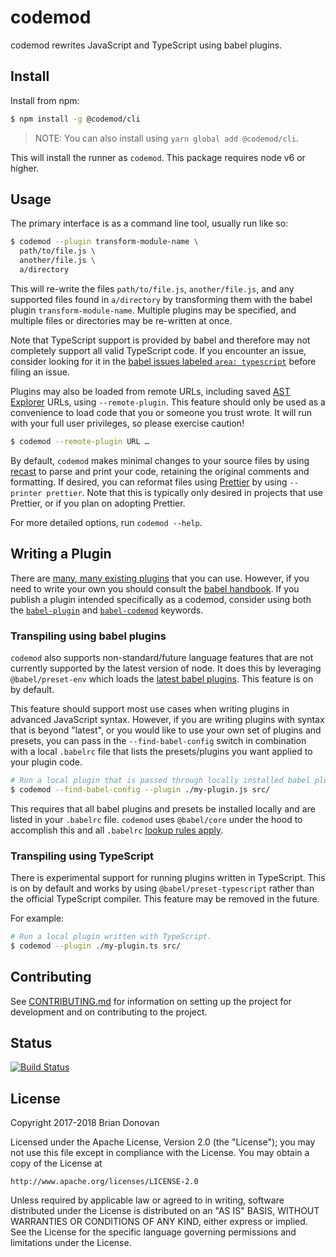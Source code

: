 # codemod

codemod rewrites JavaScript and TypeScript using babel plugins.

## Install

Install from npm:

```sh
$ npm install -g @codemod/cli
```

> NOTE: You can also install using `yarn global add @codemod/cli`.

This will install the runner as `codemod`. This package requires node v6 or higher.

## Usage

The primary interface is as a command line tool, usually run like so:

```sh
$ codemod --plugin transform-module-name \
  path/to/file.js \
  another/file.js \
  a/directory
```

This will re-write the files `path/to/file.js`, `another/file.js`, and any supported files found in `a/directory` by transforming them with the babel plugin `transform-module-name`. Multiple plugins may be specified, and multiple files or directories may be re-written at once.

Note that TypeScript support is provided by babel and therefore may not completely support all valid TypeScript code. If you encounter an issue, consider looking for it in the [babel issues labeled `area: typescript`](https://github.com/babel/babel/issues?utf8=%E2%9C%93&q=is%3Aissue+is%3Aopen+label%3A%22area%3A+typescript%22+) before filing an issue.

Plugins may also be loaded from remote URLs, including saved [AST Explorer](https://astexplorer.net/) URLs, using `--remote-plugin`. This feature should only be used as a convenience to load code that you or someone you trust wrote. It will run with your full user privileges, so please exercise caution!

```sh
$ codemod --remote-plugin URL …
```

By default, `codemod` makes minimal changes to your source files by using [recast](https://github.com/benjamn/recast) to parse and print your code, retaining the original comments and formatting. If desired, you can reformat files using [Prettier](https://prettier.io/) by using `--printer prettier`. Note that this is typically only desired in projects that use Prettier, or if you plan on adopting Prettier.

For more detailed options, run `codemod --help`.

## Writing a Plugin

There are [many, many existing plugins](https://www.npmjs.com/search?q=babel-plugin) that you can use. However, if you need to write your own you should consult the [babel handbook](https://github.com/thejameskyle/babel-handbook). If you publish a plugin intended specifically as a codemod, consider using both the [`babel-plugin`](https://www.npmjs.com/search?q=babel-plugin) and [`babel-codemod`](https://www.npmjs.com/search?q=babel-codemod) keywords.

### Transpiling using babel plugins

`codemod` also supports non-standard/future language features that are not currently supported by the latest version of node. It does this by leveraging `@babel/preset-env` which loads the [latest babel plugins](https://github.com/babel/babel/tree/master/packages/babel-preset-env#support-all-plugins-in-babel-that-are-considered-latest). This feature is on by default.

This feature should support most use cases when writing plugins in advanced JavaScript syntax. However, if you are writing plugins with syntax that is beyond "latest", or you would like to use your own set of plugins and presets, you can pass in the `--find-babel-config` switch in combination with a local `.babelrc` file that lists the presets/plugins you want applied to your plugin code.

```sh
# Run a local plugin that is passed through locally installed babel plugins
$ codemod --find-babel-config --plugin ./my-plugin.js src/
```

This requires that all babel plugins and presets be installed locally and are listed in your `.babelrc` file. `codemod` uses `@babel/core` under the hood to accomplish this and all `.babelrc` [lookup rules apply](https://babeljs.io/docs/usage/babelrc/#lookup-behavior).

### Transpiling using TypeScript

There is experimental support for running plugins written in TypeScript. This is on by default and works by using `@babel/preset-typescript` rather than the official TypeScript compiler. This feature may be removed in the future.

For example:

```sh
# Run a local plugin written with TypeScript.
$ codemod --plugin ./my-plugin.ts src/
```

## Contributing

See [CONTRIBUTING.md](./CONTRIBUTING.md) for information on setting up the project for development and on contributing to the project.

## Status

[![Build Status](https://travis-ci.com/codemod-js/codemod.svg?branch=master)](https://travis-ci.com/codemod-js/codemod)

## License

Copyright 2017-2018 Brian Donovan

Licensed under the Apache License, Version 2.0 (the "License"); you may not use this file except in compliance with the License. You may obtain a copy of the License at

    http://www.apache.org/licenses/LICENSE-2.0

Unless required by applicable law or agreed to in writing, software distributed under the License is distributed on an "AS IS" BASIS, WITHOUT WARRANTIES OR CONDITIONS OF ANY KIND, either express or implied. See the License for the specific language governing permissions and limitations under the License.
